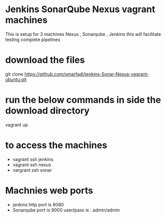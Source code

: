 # Jenkins SonarQube Nexus vagrant machines
This is setup for 3 machines Nexus , Sonarqube , Jenkins 
this will facilitate testing complete pipelines 

# download the files 

git clone https://github.com/omarfadl/jenkins-Sonar-Nexus-vagrant-ubuntu.git

# run the below commands in side the download directory 
vagrant up 

# to access the machines 
- vagrant ssh jenkins
- vagrant ssh nexus 
- vargrant ssh sonar

# Machnies web ports 
- jenkins http port is 8080 
- Sonarqube port is 9000 user/pass is : admin/admin


